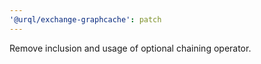 ```yaml
---
'@urql/exchange-graphcache': patch
---
```


Remove inclusion and usage of optional chaining operator.
